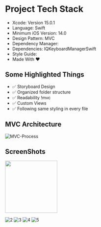 # Project Tech Stack
- Xcode: Version 15.0.1 
- Language: Swift
- Minimum iOS Version: 14.0 
- Design Pattern: MVC 
- Dependency Manager:
- Dependencies: IQKeyboardManagerSwift
- Style Guide:
- Made With ❤️  

## Some Highlighted Things 
- ✅ Storyboard Design 
- ✅ Organized folder structure 
- ✅ Readability  !mvc
- ✅ Custom Views
- ✅ Following same styling in every file
## MVC Architecture
![MVC-Process](https://github.com/dtemizyurek/Homeworks/assets/52003954/ad7e7013-8088-4fa2-bd0b-a33cade27e86)



## ScreenShots
<img width="170" src="https://github.com/dtemizyurek/Homeworks/assets/52003954/71147531-ee49-4c6f-bfb1-ab5ce9b5aee4"> 

![2](https://github.com/dtemizyurek/Homeworks/assets/52003954/8f0dc410-fec0-4196-bc20-a161d5179842)
![3](https://github.com/dtemizyurek/Homeworks/assets/52003954/2c53c341-1b9d-4043-ab46-f4a9ad6d37fb)
![4](https://github.com/dtemizyurek/Homeworks/assets/52003954/72618320-c93b-46e2-9671-ebe95e43fd6a)
![5](https://github.com/dtemizyurek/Homeworks/assets/52003954/da91ad94-982b-424c-86b1-539dd75fc35c)





